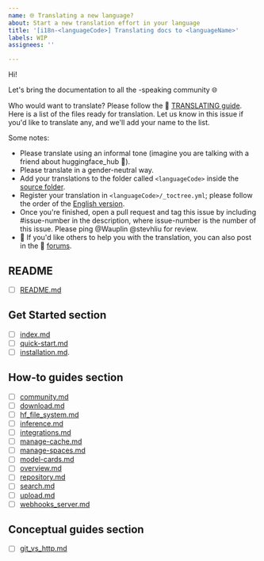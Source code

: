 ```yaml
---
name: 🌐 Translating a new language?
about: Start a new translation effort in your language
title: '[i18n-<languageCode>] Translating docs to <languageName>'
labels: WIP
assignees: ''

---
```


<!--
Note: Please search to see if an issue already exists for the language you are trying to translate.
-->

Hi!

Let's bring the documentation to all the <languageName>-speaking community 🌐

Who would want to translate? Please follow the 🤗 [TRANSLATING guide](https://github.com/huggingface/huggingface_hub/blob/main/docs/TRANSLATING.md). Here is a list of the files ready for translation. Let us know in this issue if you'd like to translate any, and we'll add your name to the list.

Some notes:

* Please translate using an informal tone (imagine you are talking with a friend about huggingface_hub 🤗).
* Please translate in a gender-neutral way.
* Add your translations to the folder called `<languageCode>` inside the [source folder](https://github.com/huggingface/huggingface_hub/tree/main/docs/source).
* Register your translation in `<languageCode>/_toctree.yml`; please follow the order of the [English version](https://github.com/huggingface/huggingface_hub/blob/main/docs/source/en/_toctree.yml).
* Once you're finished, open a pull request and tag this issue by including #issue-number in the description, where issue-number is the number of this issue. Please ping @Wauplin @stevhliu for review.
* 🙋 If you'd like others to help you with the translation, you can also post in the 🤗 [forums](https://discuss.mirror-hf.co/).

## README

- [ ] [README.md](https://github.com/huggingface/huggingface_hub/blob/main/README.md)

## Get Started section

- [ ] [index.md](https://github.com/huggingface/huggingface_hub/blob/main/docs/source/en/index.md)
- [ ] [quick-start.md](https://github.com/huggingface/huggingface_hub/blob/main/docs/source/en/quick-start.md)
- [ ] [installation.md](https://github.com/huggingface/huggingface_hub/blob/main/docs/source/en/installation.md).

## How-to guides section
- [ ]  [community.md](https://github.com/huggingface/huggingface_hub/blob/main/docs/source/en/guides/community.md)
- [ ]  [download.md](https://github.com/huggingface/huggingface_hub/blob/master/docs/source/guides/download.md)
- [ ]  [hf_file_system.md](https://github.com/huggingface/huggingface_hub/blob/main/docs/source/en/guides/hf_file_system.md)
- [ ]  [inference.md](https://github.com/huggingface/huggingface_hub/blob/main/docs/source/en/guides/inference.md)
- [ ]  [integrations.md](https://github.com/huggingface/huggingface_hub/blob/main/docs/source/en/guides/integrations.md)
- [ ]  [manage-cache.md](https://github.com/huggingface/huggingface_hub/blob/main/docs/source/en/guides/manage-cache.md)
- [ ]  [manage-spaces.md](https://github.com/huggingface/huggingface_hub/blob/main/docs/source/en/guides/manage-spaces.md)
- [ ]  [model-cards.md](https://github.com/huggingface/huggingface_hub/blob/main/docs/source/en/guides/model-cards.md)
- [ ]  [overview.md](https://github.com/huggingface/huggingface_hub/blob/main/docs/source/en/guides/overview.md)
- [ ]  [repository.md](https://github.com/huggingface/huggingface_hub/blob/main/docs/source/en/guides/repository.md)
- [ ]  [search.md](https://github.com/huggingface/huggingface_hub/blob/main/docs/source/en/guides/search.md)
- [ ]  [upload.md](https://github.com/huggingface/huggingface_hub/blob/main/docs/source/en/guides/upload.md)
- [ ]  [webhooks_server.md](https://github.com/huggingface/huggingface_hub/blob/main/docs/source/en/guides/webhooks_server.md)

## Conceptual guides section
- [ ]  [git_vs_http.md](https://github.com/huggingface/huggingface_hub/blob/main/docs/source/en/concepts/git_vs_http.md)

<!--
Keep on adding more as you go 🔥
-->
